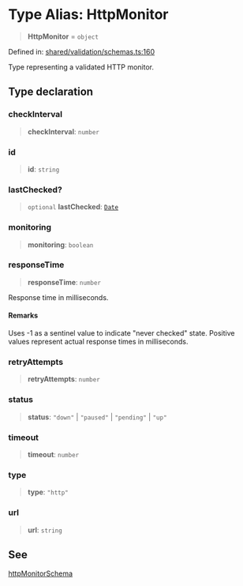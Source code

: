 # Type Alias: HttpMonitor

> **HttpMonitor** = `object`

Defined in: [shared/validation/schemas.ts:160](https://github.com/Nick2bad4u/Uptime-Watcher/blob/8a1973382d5fe14c52996ecda381894eb7ecd4a6/shared/validation/schemas.ts#L160)

Type representing a validated HTTP monitor.

## Type declaration

### checkInterval

> **checkInterval**: `number`

### id

> **id**: `string`

### lastChecked?

> `optional` **lastChecked**: [`Date`](https://developer.mozilla.org/docs/Web/JavaScript/Reference/Global_Objects/Date)

### monitoring

> **monitoring**: `boolean`

### responseTime

> **responseTime**: `number`

Response time in milliseconds.

#### Remarks

Uses -1 as a sentinel value to indicate "never checked" state.
Positive values represent actual response times in milliseconds.

### retryAttempts

> **retryAttempts**: `number`

### status

> **status**: `"down"` \| `"paused"` \| `"pending"` \| `"up"`

### timeout

> **timeout**: `number`

### type

> **type**: `"http"`

### url

> **url**: `string`

## See

[httpMonitorSchema](../variables/httpMonitorSchema.md)
